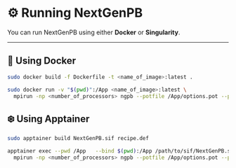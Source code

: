# ⚙️ Running NextGenPB

You can run NextGenPB using either **Docker** or **Singularity**.

---

## 🐳 Using Docker

```bash
sudo docker build -f Dockerfile -t <name_of_image>:latest .

sudo docker run -v "$(pwd)":/App <name_of_image>:latest \
  mpirun -np <number_of_processors> ngpb --potfile /App/options.pot --pqrfile /App/file.pqr
```

## ❄️ Using Apptainer

```bash
sudo apptainer build NextGenPB.sif recipe.def

apptainer exec --pwd /App   --bind $(pwd):/App /path/to/sif/NextGenPB.sif \
  mpirun -np <number_of_processors> ngpb --potfile /App/options.pot --pqrfile /App/file.pqr
```
